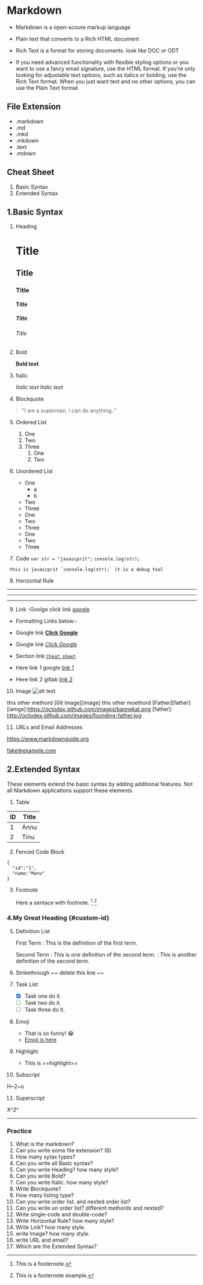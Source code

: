# Markdown
- Markdown is a open-scoure markup language
- Plain text that converts to a Rich HTML document
- Rich Text is a format for storing documents. look like DOC or ODT

- If you need advanced functionality with flexible styling options or you want to use a fancy email signature, use the HTML format. If you're only looking for adjustable text options, such as italics or bolding, use the Rich Text format. When you just want text and no other options, you can use the Plain Text format.

## File Extension
- .markdown
- .md
- .mkd
- .mkdown
- .text
- .mdown

## Cheat Sheet
1. Basic Syntax
2. Extended Syntax
  
## 1.Basic Syntax

1. Heading
      # Title
      ## Title
      ### Title
      #### Title
      ##### Title
      ###### Title

2. Bold

      **Bold text**

3. Italic

      *Italic text*
      _Italic text_

4. Blockquote
  
  > "I am a superman. i can do anything.." 

5. Ordered List
    1. One
    2. Two
    3. Three
        1. One
        2. Two

6. Unordered List
    - One
       - a
       - b
    - Two
    - Three
    
    * One
    * Two
    * Three
    
    + One
    + Two
    + Three

7. Code
  `var str = "javascprit";`
  `console.log(str);`
  
  
  `` this is javascprit `console.log(str);` it is a debug tool``

8. Horizontal Rule
---
***
___

9. Link
-Goolge click link [google](https://www.google.com)

- Formatting Links below:-
- Google link **[Click Google](https://www.google.com)**
- Google link *[Click Google](https://www.google.com)*
- Section link [`Cheat sheet`](#cheat-sheet)

- Here link 1 google [link 1]
- Here link 2 gitlab [link 2]


[link 1]: https://www.google.com
[link 2]: https://www.gitlab.com


10. Image
![alt text](login-bg.png)

this other methord [Git image][image]
this other moethord [Father][father]
[iamge]:https://octodex.github.com/images/bannekat.png
[father]: http://octodex.github.com/images/founding-father.jpg



11. URLs and Email Addresses

<https://www.markdownguide.org>

<fake@example.com>


## 2.Extended Syntax
These elements extend the basic syntax by adding additional features. Not all Markdown applications support these elements.

1. Table

  | ID | Title |
  | --- | ---- |
  | 1 | Annu |
  | 2 | Tinu |

2. Fenced Code Block
  ```
  {
    "id":"1",
    "name:"Manu"
  }
  ```
3. Footnote

   Here a sentace with footnote. [^1] [^2]
    
   [^1]: This is a footernote.
   [^2]: This is a footernote example. 

### 4.My Great Heading {#custom-id}

5. Definition List

    First Term
    : This is the definition of the first term.

    Second Term
    : This is one definition of the second term.
    : This is another definition of the second term.

6. Strikethrough
  ~~ delete this line ~~
  
7. Task List
    - [x] Task one do it.
    - [ ] Task two do it.
    - [ ] Task three do it.

8. Emoji
   - That is so funny! :joy:  
   - [Emoji is here](https://emojipedia.org/)
 
9. Highlight
    - This is ==highlight== 

10. Subscript

H~2~o
      
11. Superscript 

X^2^
___
### Practice

1. What is the markdown?
2. Can you write some file extension? (6)
3. How many sytax types?
4. Can you write all Basic syntax?
5. Can you write Heading? how many style?
6. Can you write Bold?
7. Can you write Italic. how many style?
8. Write Blockquote?
9. How many listing type?
10. Can you write order list. and nexted order list?
11. Can you write un order list? different methords and nexted?
12. Write single-code and double-code?
13. Write Horizontal Rule? how many style?
14. Write Link? how many style. 
15. write Image?  how many style.
16. write URL and email?
17. Which are the Extended Syntax?
